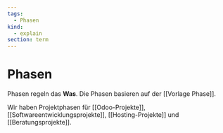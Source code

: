 ```yaml
---
tags:
  - Phasen
kind:
  - explain
section: term
---
```


# Phasen

Phasen regeln das **Was**. Die Phasen basieren auf der [[Vorlage Phase]].

Wir haben Projektphasen für [[Odoo-Projekte]], [[Softwareentwicklungsprojekte]], [[Hosting-Projekte]] und [[Beratungsprojekte]].
